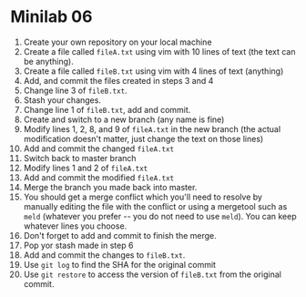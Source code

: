 # Minilab 06

1. Create your own repository on your local machine
2. Create a file called `fileA.txt` using vim with 10 lines of text (the text can
   be anything).
3. Create a file called `fileB.txt` using vim with 4 lines of text (anything)
4. Add, and commit the files created in steps 3 and 4
5. Change line 3 of `fileB.txt`.
6. Stash your changes.
7. Change line 1 of `fileB.txt`, add and commit.
8. Create and switch to a new branch (any name is fine)
9. Modify lines 1, 2, 8, and 9 of `fileA.txt` in the new branch
   (the actual modification doesn't matter, just change the text
   on those lines)
10. Add and commit the changed `fileA.txt`
11. Switch back to master branch
12. Modify lines 1 and 2 of `fileA.txt`
13. Add and commit the modified `fileA.txt`
14. Merge the branch you made back into master.
15. You should get a merge conflict which you'll need to resolve
    by manually editing the file with the conflict or using
    a mergetool such as `meld` (whatever you prefer -- you do
    not need to use `meld`).  You can keep whatever lines you
    choose.
16. Don't forget to add and commit to finish the merge.
17. Pop yor stash made in step 6
18. Add and commit the changes to `fileB.txt`.
19. Use `git log` to find the SHA for the original commit
20. Use `git restore` to access the version of `fileB.txt`
   from the original commit.
